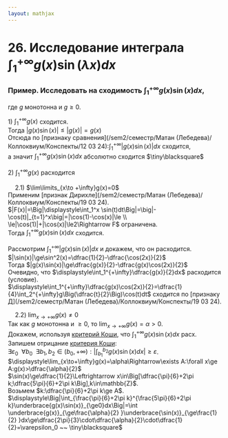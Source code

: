 ```yaml
---  
layout: mathjax  
---  
```

  
# 26. Исследование интеграла $\displaystyle\int_1^{+\infty}g(x)\sin(\lambda x)dx$  
  
### Пример. Исследовать на сходимость $\displaystyle\int_1^{+\infty}g(x)\sin(x)dx$,  
где $g$ монотонна и $g\ge 0$.  
  
$1)$ $\displaystyle\int_1^{+\infty}g(x)$ сходится.  
Тогда $|g(x)\sin(x)|\le|g(x)|=g(x)$  
Отсюда по [признаку сравнения](/sem2/семестр/Матан (Лебедева)/Коллоквиум/Конспекты/12 03 24):$\displaystyle\int_1^{+\infty}|g(x)\sin(x)|dx$ сходится,  
а значит $\displaystyle\int_1^{+\infty}g(x)\sin(x)dx$ абсолютно сходится  $\tiny\blacksquare$  
  
$2)$ $\displaystyle\int_1^{+\infty}g(x)$ расходится  
  
$\quad 2.1)$ $\lim\limits_{x\to +\infty}g(x)=0$  
Применим [признак Дирихле](/sem2/семестр/Матан (Лебедева)/Коллоквиум/Конспекты/19 03 24).  
$|F(x)|=\Big|\displaystyle\int_1^x \sin(t)dt\Big|=\big|-\cos(t)|_{t=1}^x\big|=|\cos(1)-\cos(x)|\le  
\\  
\le|\cos(1)|+|\cos(x)|\le2\Rightarrow F$ ограничена.  
Тогда $\displaystyle\int_1^{+\infty}g(x)\sin(x)dx$ сходится.  
  
Рассмотрим $\displaystyle\int_1^{+\infty}|g(x)\sin(x)|dx$ и докажем, что он расходится.  
$|\sin(x)|\ge\sin^2(x)=\dfrac{1}{2}-\dfrac{\cos(2x)}{2}$  
Тогда $|g(x)\sin(x)|\ge\dfrac{g(x)}{2}-\dfrac{g(x)\cos(2x)}{2}$  
Очевидно, что $\displaystyle\int_1^{+\infty}\dfrac{g(x)}{2}dx$ расходится (условие).  
$\displaystyle\int_1^{+\infty}\dfrac{g(x)\cos(2x)}{2}=\dfrac{1}{4}\int_2^{+\infty}g\Big(\dfrac{t}{2}\Big)\cos(t)dt$ сходится по [признаку Д](/sem2/семестр/Матан (Лебедева)/Коллоквиум/Конспекты/19 03 24).  
  
$\quad 2.2)$ $\displaystyle\lim_{x\to+\infty}g(x)\ne0$  
Так как $g$ монотонна и $\ge0$, то $\displaystyle\lim_{x\to+\infty}g(x)=\alpha>0$.  
Докажем, используя [критерий Коши](//www.notion.so/4357e28572224d38bd413a03db3d2f6b?pvs=21), что $\displaystyle\int_1^{+\infty}g(x)\sin(x)dx$ расх.  
Запишем отрицание [критерия Коши](//www.notion.so/4357e28572224d38bd413a03db3d2f6b?pvs=21):  
$\exists\varepsilon_0 ~~ \forall b_0 ~~ \exists b_1,b_2\in(b_0,+\infty):\Big|\displaystyle\int_{b_1}^{b_2}g(x)\sin(x)dx\Big|\ge\varepsilon$.  
$\displaystyle\lim_{x\to+\infty}g(x)=\alpha\Rightarrow\exists A:\forall x\ge A:g(x)>\dfrac{\alpha}{2}$  
$\sin(x)\ge\dfrac{1}{2}\Leftrightarrow x\in\Big[\dfrac{\pi}{6}+2\pi k;\dfrac{5\pi}{6}+2\pi k\Big],k\in\mathbb{Z}$.  
Возьмем $k:\dfrac{\pi}{6}+2\pi k\ge A$.  
$\displaystyle\Big|\int_{\frac{\pi}{6}+2\pi k}^{\frac{5\pi}{6}+2\pi k}\underbrace{g(x)\sin(x)}_{\ge0}dx\Big|=\int \underbrace{g(x)}_{\ge\frac{\alpha}{2} }\underbrace{\sin(x)}_{\ge\frac{1}{2} }dx\ge\dfrac{2\pi}{3}\cdot\dfrac{\alpha}{2}\cdot\dfrac{1}{2}=\varepsilon_0 ~~ \tiny\blacksquare$  
